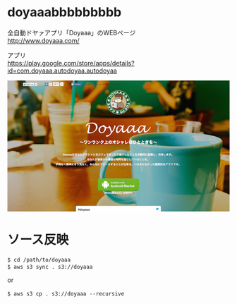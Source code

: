 doyaaabbbbbbbbb
======

全自動ドヤァアプリ「Doyaaa」のWEBページ  
http://www.doyaaa.com/

アプリ  
https://play.google.com/store/apps/details?id=com.doyaaa.autodoyaa.autodoyaa

![screen_shot](/images/screen_shot.png)


# ソース反映
```
$ cd /path/to/doyaaa
$ aws s3 sync . s3://doyaaa
```
or
```
$ aws s3 cp . s3://doyaaa --recursive
```




